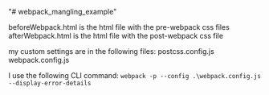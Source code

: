 "# webpack_mangling_example"

beforeWebpack.html is the html file with the pre-webpack css files
afterWebpack.html is the html file with the post-webpack css file

my custom settings are in the following files:
postcss.config.js
webpack.config.js


I use the following CLI command: `webpack -p --config .\webpack.config.js --display-error-details`
